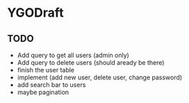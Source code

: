 # YGODraft

## TODO

* Add query to get all users (admin only)
* Add query to delete users (should aready be there)
* finish the user table
* implement (add new user, delete user, change password)
* add search bar to users
* maybe pagination